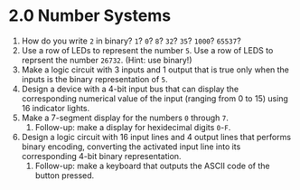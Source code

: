 # 2.0 Number Systems

1. How do you write `2` in binary? `1`? `0`? `8`? `32`? `35`? `1000`? `65537`?
2. Use a row of LEDs to represent the number `5`. Use a row of LEDS to reprsent the number `26732`. (Hint: use binary!)
3. Make a logic circuit with 3 inputs and 1 output that is true only when the inputs is the binary representation of `5`.
4. Design a device with a 4-bit input bus that can display the corresponding numerical value of the input (ranging from 0 to 15) using 16 indicator lights.
5. Make a 7-segment display for the numbers `0` through `7`.
    1. Follow-up: make a display for hexidecimal digits `0`-`F`.
6. Design a logic circuit with 16 input lines and 4 output lines that performs binary encoding, converting the activated input line into its corresponding 4-bit binary representation.
    1. Follow-up: make a keyboard that outputs the ASCII code of the button pressed.

